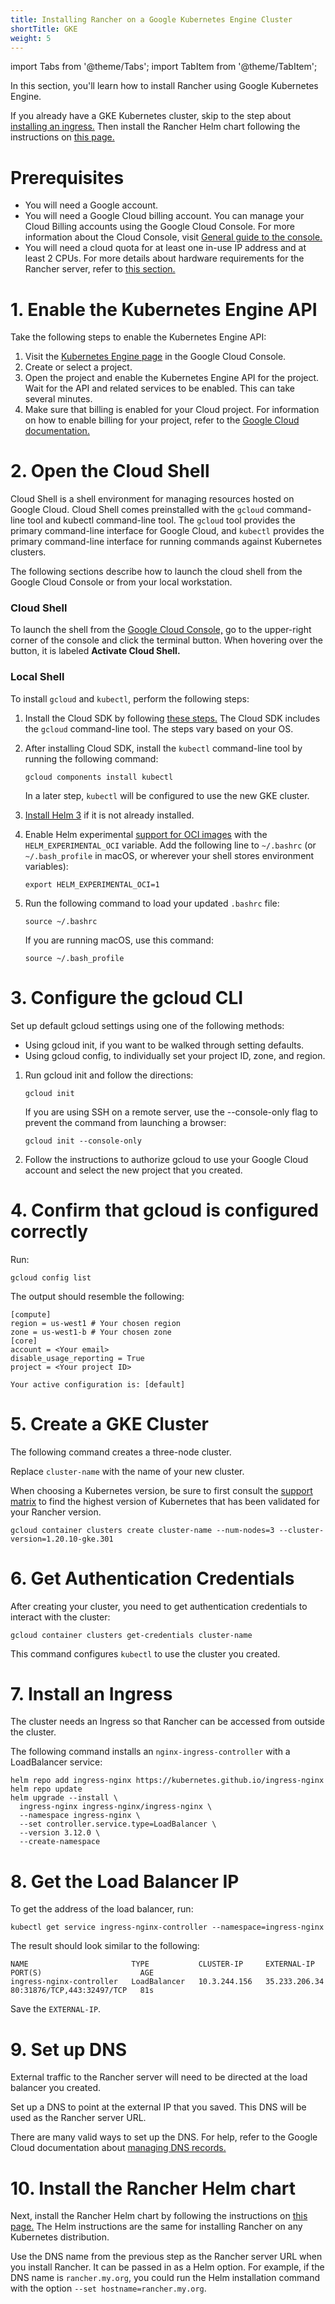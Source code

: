```yaml
---
title: Installing Rancher on a Google Kubernetes Engine Cluster
shortTitle: GKE
weight: 5
---
```


import Tabs from '@theme/Tabs';
import TabItem from '@theme/TabItem';

In this section, you'll learn how to install Rancher using Google Kubernetes Engine.

If you already have a GKE Kubernetes cluster, skip to the step about [installing an ingress.](#7-install-an-ingress) Then install the Rancher Helm chart following the instructions on [this page.]({{<baseurl>}}/rancher/v2.5/en/installation/install-rancher-on-k8s/#install-the-rancher-helm-chart)

# Prerequisites

- You will need a Google account.
- You will need a Google Cloud billing account. You can manage your Cloud Billing accounts using the Google Cloud Console. For more information about the Cloud Console, visit [General guide to the console.](https://support.google.com/cloud/answer/3465889?hl=en&ref_topic=3340599)
- You will need a cloud quota for at least one in-use IP address and at least 2 CPUs. For more details about hardware requirements for the Rancher server, refer to [this section.]({{<baseurl>}}/rancher/v2.5/en/installation/requirements/#rke-and-hosted-kubernetes)

# 1. Enable the Kubernetes Engine API

Take the following steps to enable the Kubernetes Engine API:

1. Visit the [Kubernetes Engine page](https://console.cloud.google.com/projectselector/kubernetes?_ga=2.169595943.767329331.1617810440-856599067.1617343886) in the Google Cloud Console.
1. Create or select a project.
1. Open the project and enable the Kubernetes Engine API for the project. Wait for the API and related services to be enabled. This can take several minutes.
1. Make sure that billing is enabled for your Cloud project. For information on how to enable billing for your project, refer to the [Google Cloud documentation.](https://cloud.google.com/billing/docs/how-to/modify-project#enable_billing_for_a_project)

# 2. Open the Cloud Shell

Cloud Shell is a shell environment for managing resources hosted on Google Cloud. Cloud Shell comes preinstalled with the `gcloud` command-line tool and kubectl command-line tool. The `gcloud` tool provides the primary command-line interface for Google Cloud, and `kubectl` provides the primary command-line interface for running commands against Kubernetes clusters.

The following sections describe how to launch the cloud shell from the Google Cloud Console or from your local workstation.

### Cloud Shell

To launch the shell from the [Google Cloud Console,](https://console.cloud.google.com) go to the upper-right corner of the console and click the terminal button. When hovering over the button, it is labeled **Activate Cloud Shell.**

### Local Shell

To install `gcloud` and `kubectl`, perform the following steps:

1. Install the Cloud SDK by following [these steps.](https://cloud.google.com/sdk/docs/install) The Cloud SDK includes the `gcloud` command-line tool. The steps vary based on your OS.
1. After installing Cloud SDK, install the `kubectl` command-line tool by running the following command:

    ```
    gcloud components install kubectl
    ```
    In a later step, `kubectl` will be configured to use the new GKE cluster.
1. [Install Helm 3](https://helm.sh/docs/intro/install/) if it is not already installed.
1. Enable Helm experimental [support for OCI images](https://github.com/helm/community/blob/master/hips/hip-0006.md) with the `HELM_EXPERIMENTAL_OCI` variable. Add the following line to `~/.bashrc` (or `~/.bash_profile` in macOS, or wherever your shell stores environment variables):

    ```
    export HELM_EXPERIMENTAL_OCI=1
    ```
1. Run the following command to load your updated `.bashrc` file:

    ```
    source ~/.bashrc
    ```
    If you are running macOS, use this command:
    ```
    source ~/.bash_profile
    ```



# 3. Configure the gcloud CLI

 Set up default gcloud settings using one of the following methods:

- Using gcloud init, if you want to be walked through setting defaults.
- Using gcloud config, to individually set your project ID, zone, and region.

<Tabs>
<TabItem value="Using gloud init">

1. Run gcloud init and follow the directions:

    ```
    gcloud init
    ```
    If you are using SSH on a remote server, use the --console-only flag to prevent the command from launching a browser:

    ```
    gcloud init --console-only
    ```
2. Follow the instructions to authorize gcloud to use your Google Cloud account and select the new project that you created.

</TabItem>
<TabItem value="Using gcloud config">

</TabItem>
</Tabs>

# 4. Confirm that gcloud is configured correctly

Run:

```
gcloud config list
```

The output should resemble the following:

```
[compute]
region = us-west1 # Your chosen region
zone = us-west1-b # Your chosen zone
[core]
account = <Your email>
disable_usage_reporting = True
project = <Your project ID>

Your active configuration is: [default]
```

# 5. Create a GKE Cluster

The following command creates a three-node cluster.

Replace `cluster-name` with the name of your new cluster.

When choosing a Kubernetes version, be sure to first consult the [support matrix](https://rancher.com/support-matrix/) to find the highest version of Kubernetes that has been validated for your Rancher version.

```
gcloud container clusters create cluster-name --num-nodes=3 --cluster-version=1.20.10-gke.301
```

# 6. Get Authentication Credentials

After creating your cluster, you need to get authentication credentials to interact with the cluster:

```
gcloud container clusters get-credentials cluster-name
```

This command configures `kubectl` to use the cluster you created.

# 7. Install an Ingress

The cluster needs an Ingress so that Rancher can be accessed from outside the cluster.

The following command installs an `nginx-ingress-controller` with a LoadBalancer service:

```
helm repo add ingress-nginx https://kubernetes.github.io/ingress-nginx
helm repo update
helm upgrade --install \
  ingress-nginx ingress-nginx/ingress-nginx \
  --namespace ingress-nginx \
  --set controller.service.type=LoadBalancer \
  --version 3.12.0 \
  --create-namespace
```

# 8. Get the Load Balancer IP

To get the address of the load balancer, run:

```
kubectl get service ingress-nginx-controller --namespace=ingress-nginx
```

The result should look similar to the following:

```
NAME                       TYPE           CLUSTER-IP     EXTERNAL-IP     PORT(S)                      AGE
ingress-nginx-controller   LoadBalancer   10.3.244.156   35.233.206.34   80:31876/TCP,443:32497/TCP   81s
```

Save the `EXTERNAL-IP`.

# 9. Set up DNS

External traffic to the Rancher server will need to be directed at the load balancer you created.

Set up a DNS to point at the external IP that you saved. This DNS will be used as the Rancher server URL.

There are many valid ways to set up the DNS. For help, refer to the Google Cloud documentation about [managing DNS records.](https://cloud.google.com/dns/docs/records)

# 10. Install the Rancher Helm chart

Next, install the Rancher Helm chart by following the instructions on [this page.]({{<baseurl>}}/rancher/v2.5/en/installation/install-rancher-on-k8s/#install-the-rancher-helm-chart) The Helm instructions are the same for installing Rancher on any Kubernetes distribution.

Use the DNS name from the previous step as the Rancher server URL when you install Rancher. It can be passed in as a Helm option. For example, if the DNS name is `rancher.my.org`, you could run the Helm installation command with the option `--set hostname=rancher.my.org`.
